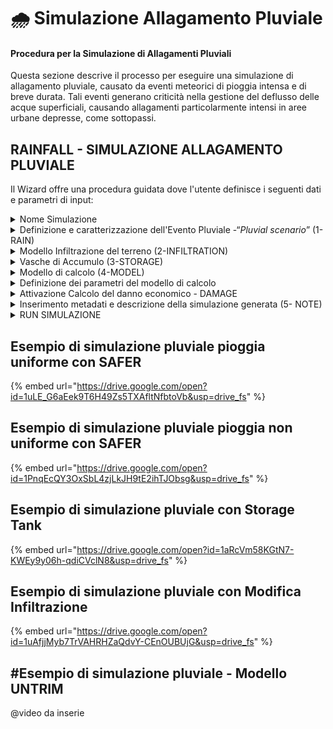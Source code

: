 # 🌧️ Simulazione Allagamento Pluviale

#### Procedura per la Simulazione di Allagamenti Pluviali

Questa sezione descrive il processo per eseguire una simulazione di allagamento pluviale, causato da eventi meteorici di pioggia intensa e di breve durata. Tali eventi generano criticità nella gestione del deflusso delle acque superficiali, causando allagamenti particolarmente intensi in aree urbane depresse, come sottopassi.

## RAINFALL - SIMULAZIONE ALLAGAMENTO PLUVIALE

Il Wizard offre una procedura guidata dove l'utente definisce i seguenti dati e parametri di input:



<details>

<summary>Nome Simulazione</summary>

L'utente può modificare il nome assegnato automaticamente alla simulazione. Si consiglia di utilizzare caratteri standard e numeri senza spazi o simboli.

<img src="../../.gitbook/assets/COAST_NAME.png" alt="" data-size="original">



</details>

<details>

<summary>Definizione e caratterizzazione dell'Evento Pluviale -“<em>Pluvial scenario</em>” (1-RAIN)</summary>

IIl primo step, 1-RAIN, richiede la definizione e caratterizzazione dell'evento di pioggia da simulare in termini di intensità e durata.

L'utente può definire l'intensità di pioggia in mm in tre modi diversi:

1. **Uniforme su tutta l'area del dominio attivata**: Intensità (mm) costante su tutta l'area.
2. **Localizzata in una sottoarea con intensità non uniforme (disegno)**: Intensità variabile associata a un poligono disegnato dall'utente tramite lo strumento “_Rain_”  presente nella [barra-superiore.md](../../saferplaces-interfaccia-gui-web/barra-superiore.md "mention")
3. **Non uniforme (caricamento)**: Intensità variabile caricando un file raster in formato GeoTIFF, ad esempio da un prodotto RADAR METEO o MODELLO METEO FORECAST.
4. **Generato da prodotto satellitare**: Intensità (mm) determinata da un prodotto satellitare specifico.

L'utente può definire la durata dell'evento pluviale in ore (h) tramite il box "Total duration of the rainfall event".

<img src="../../.gitbook/assets/1_RAIN.png" alt="" data-size="original">

</details>

<details>

<summary>Modello Infiltrazione del terreno (2-INFILTRATION)</summary>



Gli utenti possono attivare il modulo di infiltrazione nel terreno durante l'esecuzione della simulazione.

Il Modulo di Infiltrazione si basa sul Modello Green-Ampt e utilizza dati di input dai layer definiti nello [step-3-tasso-di-infiltrazione-raster-geotiff.md](../../gemello-digitale-e-attivazione-nuovo-servizio/creazione-digital-twin-e-attivazione-del-servizio-nellarea-di-interesse/step-3-tasso-di-infiltrazione-raster-geotiff.md "mention") e [step-4-litologia-raster-geotiff.md](../../gemello-digitale-e-attivazione-nuovo-servizio/creazione-digital-twin-e-attivazione-del-servizio-nellarea-di-interesse/step-4-litologia-raster-geotiff.md "mention")

<img src="../../.gitbook/assets/2_INFILTRATION.png" alt="" data-size="original">

</details>

<details>

<summary>Vasche di Accumulo (3-STORAGE)</summary>

Nella piattaforma SaferPlaces, come misura per mitigare il rischio, è possibile inserire Vasche di Accumulo (Storage Tanks) nel dominio di calcolo. Queste vasche aiutano a ridurre il volume d'acqua che inonda una specifica area o sotto-bacino durante la simulazione.

Gli Storage Tanks si possono posizionare come elementi puntiformi usando lo strumento "_Draw storage tank_", disponibile sia nel Wizard che nel pannello.

Per generare una Storage Tank, cliccare su "NEW". Questo permette di posizionare le vasche e assegnare a ognuna la capacità volumetrica in m³.

Nel riquadro "Select Storage Tanks to simulate", l'utente può selezionare o rimuovere le Vasche di Accumulo presenti. Con "REMOVE ALL" si deselezionano tutte le vasche selezionate.

<img src="../../.gitbook/assets/3_STORAGE.png" alt="" data-size="original">

</details>

<details>

<summary>Modello di calcolo (4-MODEL)</summary>

In questa sezione del Wizard l'utente ha la possibilità di&#x20;

1. Selezionare il modello di Allagamento (Hazard)
2. Attivare il calcolo del Dannno Economico (Damage)

I modelli di allagamento Pluviale disponibili sono:&#x20;

[safer\_rain.md](../modelli-di-allagamento-hazard-saferplaces/safer_rain.md "mention") - Modello Raster-based filling and spilling

[untrim.md](../modelli-di-allagamento-hazard-saferplaces/untrim.md "mention") - Modello Idrodinamico 2D

L'opzione di default è sempre il modello [safer\_rain.md](../modelli-di-allagamento-hazard-saferplaces/safer_rain.md "mention")

Nel caso si selezioni il modello [untrim.md](../modelli-di-allagamento-hazard-saferplaces/untrim.md "mention") occorre definire i seguenti parametri "Settings" cliccando sul task dedicato.&#x20;

* Slider - Durata della Simulazione in ore (h) -Tmax - Max time of simulation
* Slider - Coefficiente di scabrezza Manning  -Manning Coefficient
* Slider - Cella di calcolo in numero di pixel -nl - The number of pixel for each element side&#x20;
* Slider - Tempo di integrazione numerico  (min) -Delta T - Time simulation step
* Slider - Frequenza Stampa Output  (min) -Ti - Time shoot interval

L'attivazione del modello di calcolo del Danno Economico procede spuntando il check-box "Apply Damage"

<img src="../../.gitbook/assets/4_MODEL.png" alt="" data-size="original">

</details>

<details>

<summary>Definizione dei parametri del modello di calcolo</summary>

**Modello SaferPlaces:** Per il modello di calcolo SaferPlaces, non sono necessari ulteriori parametri. Nelle simulazioni pluviali, il codice si attiva automaticamente.

&#x20;Nel caso delle simulazioni Pluviali si attiva automaticamente il codice [safer\_rain.md](../modelli-di-allagamento-hazard-saferplaces/safer_rain.md "mention")\


<img src="../../.gitbook/assets/image (50).png" alt="" data-size="original">



**Modello UNTRIM:** Se si sceglie il modello idrodinamico UNTRIM, è fondamentale specificare diversi parametri di simulazione tramite gli slider:

* **Durata della Simulazione (ore):** Selezionare una durata pari o superiore all'evento di pioggia; ad esempio, se la pioggia dura 2 ore, la simulazione deve essere di almeno 2 ore.
* **Coefficiente di Manning (adimensionale):** Un coefficiente di attrito uniforme ipotizzato nel dominio di calcolo. Valore consigliato: 0.2.
* **nl (m):** Dimensione della cella definita dal numero di pixel in metri. Per esempio, scegliendo 50 con una risoluzione Lidar di 2 m si ottiene una cella di 100 m. Per Lidar a risoluzione 1-2 m, si consigliano valori tra 20 e 50. La dimensione della cella influisce sul numero totale di celle, che a sua volta incide sul tempo di calcolo. Si consiglia di mantenere le celle sotto le 20.000 per tempi di calcolo gestibili (3 minuti per ogni ora di simulazione).
* **Delta T - Passo di Integrazione Numerico (sec):** Si consiglia un passo di integrazione di 6 secondi.
* **Ti - Intervallo di Tempo per gli Output (min):** Definire l'intervallo per la produzione degli output.

![](<../../.gitbook/assets/image (51).png>)

![](<../../.gitbook/assets/image (52).png>)



</details>

<details>

<summary>Attivazione Calcolo del danno economico - DAMAGE</summary>

Nella sezione "Model" della procedura guidata, è possibile attivare il calcolo del danno economico per ogni edificio inserito.

Il calcolo del danno economico viene eseguito inizialmente con le seguenti ipotesi:

1. Tutti gli edifici sono considerati residenziali, utilizzando una curva di vulnerabilità residenziale.
2. Valore dell'edificio fissato a 1000 euro/mq.

<img src="../../.gitbook/assets/image (49).png" alt="" data-size="original">



</details>

<details>

<summary>Inserimento metadati e descrizione della  simulazione generata (5- NOTE)</summary>

Cliccando sul pulsante EDIT l'utente può attivare una casella di testo dove inserire metadati e dettagli descrittivi della simulazione che ha appena creato.

<img src="../../.gitbook/assets/5_NOTE_RUN.png" alt="" data-size="original">

</details>

<details>

<summary>RUN SIMULAZIONE</summary>

Cliccando sul pulsante RUN l'utente attiva l'esecuzione della simulazione creata.\
Dopo il lancio, il Pannello di Controllo visualizzerà l'esecuzione del processo con lo stato di avanzamento.

<img src="../../.gitbook/assets/control_panel.png" alt="" data-size="original">

</details>

## Esempio di simulazione pluviale pioggia uniforme con SAFER

{% embed url="https://drive.google.com/open?id=1uLE_G6aEek9T6H49Zs5TXAfltNfbtoVb&usp=drive_fs" %}

## Esempio di simulazione pluviale pioggia non uniforme con SAFER

{% embed url="https://drive.google.com/open?id=1PnqEcQY3OxSbL4zjLkJH9tE2ihTJObsg&usp=drive_fs" %}



## Esempio di simulazione pluviale con Storage Tank



{% embed url="https://drive.google.com/open?id=1aRcVm58KGtN7-KWEy9y06h-qdiCVclN8&usp=drive_fs" %}

## Esempio di simulazione pluviale con Modifica Infiltrazione



{% embed url="https://drive.google.com/open?id=1uAfjjMyb7TrVAHRHZaQdvY-CEnOUBUjG&usp=drive_fs" %}

## #Esempio di simulazione pluviale - Modello UNTRIM

@video da inserie

